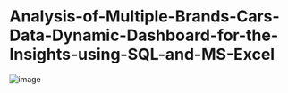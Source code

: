 # Analysis-of-Multiple-Brands-Cars-Data-Dynamic-Dashboard-for-the-Insights-using-SQL-and-MS-Excel

![image](https://user-images.githubusercontent.com/114436182/195908827-0adfe269-81d5-4ab3-bce1-e17917537b9b.png)
